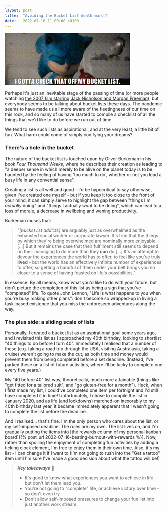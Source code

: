 ```yaml
---
layout: post
title:  "Avoiding the Bucket List death march"
date:   2022-07-18 11:00:00 +0100
---
```


![Sonic the Hedgehog - I gotta check that off my bucket list.](/assets/img/bucket-list.gif)

Perhaps it's just an inevitable stage of the passing of time (or more people watching [the 2007 film starring Jack Nicholson and Morgan Freeman](https://en.wikipedia.org/wiki/The_Bucket_List)), but everybody seems to be talking about bucket lists these days. The pandemic seems to have made us all more aware of the fleetingness of our time on this rock, and so many of us have started to compile a checklist of all the things that we'd like to do before we run out of time.

We tend to see such lists as aspirational, and at the very least, a little bit of fun. What harm could come of simply codifying your dreams?

### There's a hole in the bucket

The nature of the bucket list is touched upon by Oliver Burkeman in his book _Four Thousand Weeks_, where he describes their creation as leading to "a deeper sense in which merely to be alive on the planet today is to be haunted by the feeling of having 'too much to do', whether or not you lead a busy life in any convential sense".

Creating a list is all well and good - I'd be hypocritical to say otherwise, given I've created one myself - but if you keep it too close to the front of your mind, it can simply serve to highlight the gap between "things I'm _actually_ doing" and "things I actually _want_ to be doing", which can lead to a loss of morale, a decrease in wellbeing and waning productivity.

Burkeman muses that:

> "_[bucket list addicts]_ are arguably just as overwhelmed as the exhausted social worker or corporate lawyer. It's true that the things by which they're being overwhelmed are nominally more enjoyable [...] But it remains the case that their fulfilment still seems to depend on their managing to do more than they **can** do [...] It's an attempt to devour the experiences the world has to offer, to feel like you've truly **lived** - but the world has an effectively infinite number of experiences to offer, so getting a handful of them under your belt brings you no closer to a sense of having feasted on life's possibilities."

In essence: By all means, know what you'd like to do with your future, but don't picture the completion of this list as being a sign that you've "completed" life. To quote John Lennon, "Life is what happens to you when you're busy making other plans": don't become so wrapped-up in living a task-based existence that you miss the unforeseen adventures along the way.

### The plus side: a sliding scale of lists

Personally, I created a bucket list as an aspirational goal some years ago, and I revisited this list as I approached my 40th birthday, looking to shortlist "40 things to do before I turn 40". Immediately I realised that a number of these (e.g. taking a road trip through the USA, visiting Australasia, taking a cruise) weren't going to make the cut, as both time and money would prevent them from being completed before a set deadline. (Instead, I've parked these on a list of future activities, where I'll be lucky to complete one every five years.)

My "40 before 40" list was, theoretically, much more attainable (things like "get fitted for a tailored suit", and "go gluten-free for a month"). Heck, when I first made my list, I could've completed one item per fortnight and I'd still have completed it in time! Unfortunately, I chose to compile the list in January 2020, and as life (and lockdowns) marched-on inexorably to my 40th birthday last year, it became immediately apparent that I wasn't going to complete the list before the deadline.

And I realised... that's fine. I'm the only person who cares about the list, or my self-imposed deadline. The rules are my own. The list lives on, and I'm gradually putting the items into [the rewards column of my personal kanban board]({% post_url 2022-07-16-beating-burnout-with-rewards %}). Now, rather than spoiling the enjoyment of completing fun activities by adding a ticking clock element, I'm free to enjoy them in their own time. Also, it's my list - I can change it if I want to (I'm not going to rush into the "Get a tattoo" item until I'm sure I've made a good decision about what the tattoo will be!)

> **_Key takeaways_** 📝  
> * It's good to know what experiences you want to achieve in life - but don't let them lead you.
> * You're not going to "complete" life, or achieve victory over time - so don't even try.
> * Don't allow self-imposed pressures to change your fun list into just another work stream.

